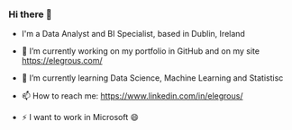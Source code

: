 ### Hi there 👋

<!--
**Elegrous/Elegrous** is a ✨ _special_ ✨ repository because its `README.md` (this file) appears on your GitHub profile.

Here are some ideas to get you started:

- 🔭 I’m currently working on ...
- 🌱 I’m currently learning ...
- 👯 I’m looking to collaborate on ...
- 🤔 I’m looking for help with ...
- 💬 Ask me about ...
- 📫 How to reach me: ...
- 😄 Pronouns: ...
- ⚡ Fun fact: ...
-->

- I'm a Data Analyst and BI Specialist, based in Dublin, Ireland

- 🔭 I’m currently working on my portfolio in GitHub and on my site https://elegrous.com/
- 🌱 I’m currently learning Data Science, Machine Learning and Statistisc
- 📫 How to reach me: https://www.linkedin.com/in/elegrous/
- ⚡ I want to work in Microsoft 😄
